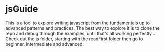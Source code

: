 jsGuide
=======

This is a tool to explore writing javascript from the fundamentals up to advanced patterns and practices. The best way to explore it is to clone the repo and debug through the examples, until that's all working perfectly... Check out the js folder, starting with the readFirst folder then go to beginner, intermediate and advanced.

